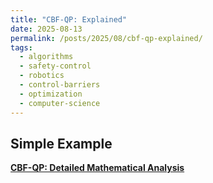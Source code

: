 ```yaml
---
title: "CBF-QP: Explained"
date: 2025-08-13
permalink: /posts/2025/08/cbf-qp-explained/
tags:
  - algorithms
  - safety-control
  - robotics
  - control-barriers
  - optimization
  - computer-science
---
```


## Simple Example

**[CBF-QP: Detailed Mathematical Analysis](/files/CBF-QP.pdf)**
